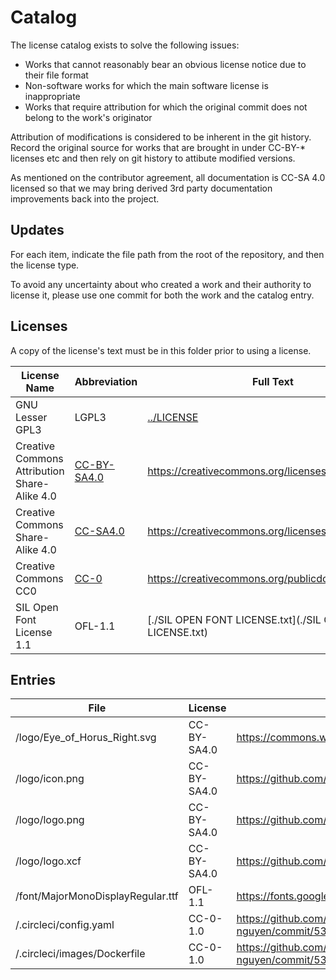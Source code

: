# Catalog

The license catalog exists to solve the following issues:

* Works that cannot reasonably bear an obvious license notice due to their file format
* Non-software works for which the main software license is inappropriate
* Works that require attribution for which the original commit does not belong to the work's originator

Attribution of modifications is considered to be inherent in the git history.  Record the original source for works that are brought in under CC-BY-* licenses etc and then rely on git history to attibute modified versions.

As mentioned on the contributor agreement, all documentation is CC-SA 4.0 licensed so that we may bring derived 3rd party documentation improvements back into the project.

## Updates

For each item, indicate the file path from the root of the repository, and then the license type.

To avoid any uncertainty about who created a work and their authority to license it, please use one commit for both the work and the catalog entry.

## Licenses

A copy of the license's text must be in this folder prior to using a license.

| License Name | Abbreviation | Full Text |License Link|
|--------------|--------------|-----------|--------------|
|GNU Lesser GPL3 |LGPL3|[../LICENSE](../LICENSE)|https://www.gnu.org/licenses/lgpl-3.0.en.html|
|Creative Commons Attribution Share-Alike 4.0|[CC-BY-SA4.0](./CC-BY-SA-4.0)|https://creativecommons.org/licenses/by-sa/4.0/|
|Creative Commons Share-Alike 4.0|[CC-SA4.0](./CC-SA-4.0)|https://creativecommons.org/licenses/by-sa/4.0/|
|Creative Commons CC0|[CC-0](./CC-0-1.0)|https://creativecommons.org/publicdomain/zero/1.0/|
|SIL Open Font License 1.1|OFL-1.1|[./SIL OPEN FONT LICENSE.txt](./SIL OPEN FONT LICENSE.txt)|https://opensource.org/licenses/OFL-1.1|

## Entries

| File | License |Original Source / Author|
|------|---------|---------------|
|/logo/Eye_of_Horus_Right.svg|CC-BY-SA4.0|https://commons.wikimedia.org/wiki/File:Eye_of_Horus_Right.svg|
|/logo/icon.png|CC-BY-SA4.0|https://github.com/knappador|
|/logo/logo.png|CC-BY-SA4.0|https://github.com/knappador|
|/logo/logo.xcf|CC-BY-SA4.0|https://github.com/knappador|
|/font/MajorMonoDisplayRegular.ttf|OFL-1.1|https://fonts.google.com/specimen/Major+Mono+Display|
|/.circleci/config.yaml|CC-0-1.0|https://github.com/e-nguyen/e-nguyen/commit/53ba19c6b57590a9c84be845fcc0febeda5f42db|
|/.circleci/images/Dockerfile|CC-0-1.0|https://github.com/e-nguyen/e-nguyen/commit/53ba19c6b57590a9c84be845fcc0febeda5f42db|
